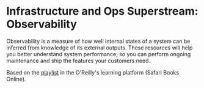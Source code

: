 # Infrastructure and Ops Superstream: Observability
Observability is a measure of how well internal states of a system can be inferred from knowledge of its external outputs. These resources will help you better understand system performance, so you can perform ongoing maintenance and ship the features your customers need.

Based on the [playlist](https://learning.oreilly.com/playlists/e654576f-654c-4ebf-9fad-9142b33f7643) in the O'Reilly's learning platform (Safari Books Online).
